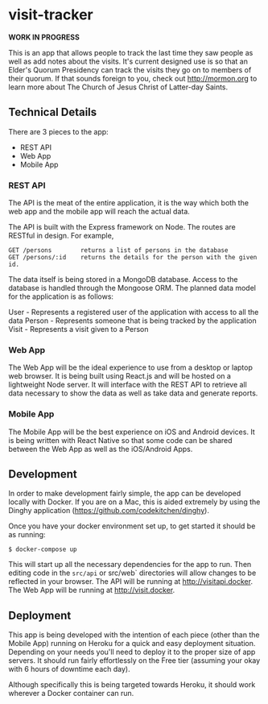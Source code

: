 visit-tracker
=====================

**WORK IN PROGRESS**

This is an app that allows people to track the last time they saw people as
well as add notes about the visits.  It's current designed use is so that an
Elder's Quorum Presidency can track the visits they go on to members of their
quorum.  If that sounds foreign to you, check out http://mormon.org to learn
more about The Church of Jesus Christ of Latter-day Saints.

## Technical Details

There are 3 pieces to the app:
 - REST API
 - Web App
 - Mobile App

### REST API

The API is the meat of the entire application, it is the way which both the web
app and the mobile app will reach the actual data.

The API is built with the Express framework on Node.  The routes are RESTful in
design.  For example,

```
GET /persons        returns a list of persons in the database
GET /persons/:id    returns the details for the person with the given id.
```

The data itself is being stored in a MongoDB database.  Access to the database
is handled through the Mongoose ORM.  The planned data model for the application
is as follows:

User - Represents a registered user of the application with access to all the data
Person - Represents someone that is being tracked by the application
Visit - Represents a visit given to a Person

### Web App

The Web App will be the ideal experience to use from a desktop or laptop web
browser.  It is being built using React.js and will be hosted on a lightweight
Node server.  It will interface with the REST API to retrieve all data necessary
to show the data as well as take data and generate reports.

### Mobile App

The Mobile App will be the best experience on iOS and Android devices.  It is
being written with React Native so that some code can be shared between the
Web App as well as the iOS/Android Apps.

## Development

In order to make development fairly simple, the app can be developed locally
with Docker.  If you are on a Mac, this is aided extremely by using the Dinghy
application (https://github.com/codekitchen/dinghy).

Once you have your docker environment set up, to get started it should be
as running:

```
$ docker-compose up
```

This will start up all the necessary dependencies for the app to run.  Then
editing code in the `src/api` or src/web` directories will allow changes to
be reflected in your browser.  The API will be running at http://visitapi.docker.
The Web App will be running at http://visit.docker.

## Deployment

This app is being developed with the intention of each piece (other than the Mobile App)
running on Heroku for a quick and easy deployment situation.  Depending on your
needs you'll need to deploy it to the proper size of app servers.  It should run
fairly effortlessly on the Free tier (assuming your okay with 6 hours of downtime each day).

Although specifically this is being targeted towards Heroku, it should work wherever
a Docker container can run.